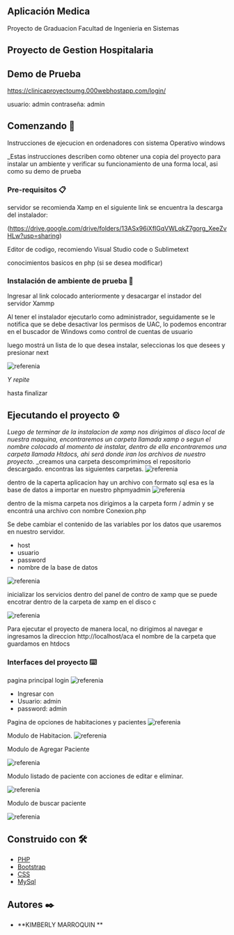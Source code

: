 ## Aplicación Medica
Proyecto de Graduacion
Facultad de Ingenieria en Sistemas 

## Proyecto de Gestion Hospitalaria 

## Demo de Prueba 

https://clinicaproyectoumg.000webhostapp.com/login/

usuario: admin
contraseña: admin

## Comenzando 🚀
Instrucciones de ejecucion en ordenadores con sistema Operativo windows 

_Estas instrucciones describen como  obtener una copia del proyecto para instalar un ambiente y verificar su funcionamiento de una forma local, asi como su demo de prueba 


### Pre-requisitos 📋

servidor se recomienda Xamp
en el siguiente link se encuentra la descarga del instalador: 


(https://drive.google.com/drive/folders/13ASx96iXfIGqVWLqkZ7gorg_XeeZvHLw?usp=sharing)

 Editor de codigo, recomiendo Visual Studio code o Sublimetext 

conocimientos basicos en php (si se desea modificar) 



### Instalación de ambiente de prueba 🔧

Ingresar al link colocado anteriormente y desacargar el instador del servidor Xammp

Al tener el instalador ejecutarlo como administrador, seguidamente se le notifica que se debe desactivar los permisos de UAC, lo podemos encontrar en el buscador de Windows como control de cuentas de usuario  

luego mostrá un lista de lo que desea instalar, seleccionas los que desees y presionar next 


![referenia](https://github.com/kimberly284/Tesis/blob/main/aplicacion%20medica/capturas/Captura.PNG)


_Y repite_


hasta finalizar



## Ejecutando el proyecto  ⚙️

_Luego de terminar de la instalacion de xamp nos dirigimos al disco local de nuestra maquina, encontraremos un carpeta llamada xamp o segun el nombre colocado al momento de instalar, dentro de ella encontraremos una carpeta llamada Htdocs, ahi será donde iran los archivos de nuestro proyecto._
_creamos una carpeta descomprimimos el repositorio descargado.
encontras las siguientes carpetas.
![referenia](https://github.com/kimberly284/Tesis/blob/main/aplicacion%20medica/capturas/Captura2.PNG)


dentro de la caperta aplicacion hay un archivo con formato sql 
esa es la base de datos a importar en nuestro phpmyadmin 
![referenia](https://github.com/kimberly284/Tesis/blob/main/aplicacion%20medica/capturas/Captura%204.PNG)


dentro de la misma carpeta nos dirigimos a la carpeta form / admin 
y se encontrá una archivo con nombre Conexion.php 
 
Se debe cambiar el contenido de las variables por los datos que usaremos en nuestro servidor.
 
   - host
   - usuario
   - password
   - nombre de la base de datos


![referenia](https://github.com/kimberly284/Tesis/blob/main/aplicacion%20medica/capturas/Captura%205.PNG)



inicializar los servicios  dentro del  panel de contro de xamp que se puede encotrar dentro de la carpeta de xamp en el disco c


![referenia](https://github.com/kimberly284/Tesis/blob/main/aplicacion%20medica/capturas/Captura%203.PNG)

Para ejecutar el proyecto de manera local, no dirigimos al navegar e ingresamos la direccion 
http://localhost/aca el nombre de la carpeta que guardamos en htdocs





### Interfaces del proyecto ⌨️

pagina principal login 
![referenia](https://github.com/kimberly284/Tesis/blob/main/aplicacion%20medica/capturas/Captura6.PNG)

- Ingresar con 
- Usuario: admin
- password: admin


Pagina de opciones de habitaciones y pacientes 
![referenia](https://github.com/kimberly284/Tesis/blob/main/aplicacion%20medica/capturas/Captura%207.PNG)



Modulo de Habitacion. 
![referenia](https://github.com/kimberly284/Tesis/blob/main/aplicacion%20medica/capturas/Captura%208.PNG)

Modulo de Agregar Paciente

![referenia](https://github.com/kimberly284/Tesis/blob/main/aplicacion%20medica/capturas/Captura9.PNG)


Modulo  listado de paciente con acciones de editar e eliminar. 



![referenia](https://github.com/kimberly284/Tesis/blob/main/aplicacion%20medica/capturas/Captura%2010.PNG)


Modulo de buscar paciente 



![referenia](https://github.com/kimberly284/Tesis/blob/main/aplicacion%20medica/capturas/Captura%2011.PNG)

## Construido con 🛠️



* [PHP](https://www.php.net/manual/es/index.php) 
* [Bootstrap](https://getbootstrap.com/) 
* [CSS](https://developer.mozilla.org/es/docs/Web/CSS) 
* [MySql](https://www.mysql.com/) 


## Autores ✒️


* **KIMBERLY MARROQUIN ** 






